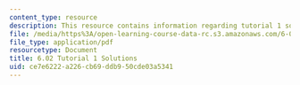 ```yaml
---
content_type: resource
description: This resource contains information regarding tutorial 1 solutions.
file: /media/https%3A/open-learning-course-data-rc.s3.amazonaws.com/6-02-introduction-to-eecs-ii-digital-communication-systems-fall-2012/ce7e6222a226cb69ddb950cde03a5341_MIT6_02F12_tutor01_sol.pdf
file_type: application/pdf
resourcetype: Document
title: 6.02 Tutorial 1 Solutions
uid: ce7e6222-a226-cb69-ddb9-50cde03a5341
---
```


